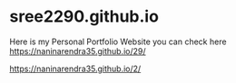 # sree2290.github.io
Here is my Personal Portfolio Website you can check here  https://naninarendra35.github.io/29/

 https://naninarendra35.github.io/2/
